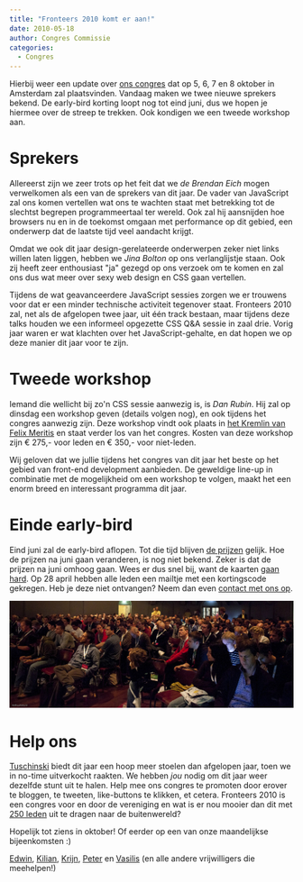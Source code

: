 ```yaml
---
title: "Fronteers 2010 komt er aan!"
date: 2010-05-18
author: Congres Commissie
categories: 
  - Congres
---
```

Hierbij weer een update over [ons congres](/congres/2010) dat op 5, 6, 7 en 8 oktober in Amsterdam zal plaatsvinden. Vandaag maken we twee nieuwe sprekers bekend. De early-bird korting loopt nog tot eind juni, dus we hopen je hiermee over de streep te trekken. Ook kondigen we een tweede workshop aan.

# Sprekers

Allereerst zijn we zeer trots op het feit dat we _de_ *Brendan Eich* mogen verwelkomen als een van de sprekers van dit jaar. De vader van JavaScript zal ons komen vertellen wat ons te wachten staat met betrekking tot de slechtst begrepen programmeertaal ter wereld. Ook zal hij aansnijden hoe browsers nu en in de toekomst omgaan met performance op dit gebied, een onderwerp dat de laatste tijd veel aandacht krijgt.

Omdat we ook dit jaar design-gerelateerde onderwerpen zeker niet links willen laten liggen, hebben we *Jina Bolton* op ons verlanglijstje staan. Ook zij heeft zeer enthousiast "ja" gezegd op ons verzoek om te komen en zal ons dus wat meer over sexy web design en CSS gaan vertellen.

Tijdens de wat geavanceerdere JavaScript sessies zorgen we er trouwens voor dat er een minder technische activiteit tegenover staat. Fronteers 2010 zal, net als de afgelopen twee jaar, uit één track bestaan, maar tijdens deze talks houden we een informeel opgezette CSS Q&A sessie in zaal drie. Vorig jaar waren er wat klachten over het JavaScript-gehalte, en dat hopen we op deze manier dit jaar voor te zijn.

# Tweede workshop

Iemand die wellicht bij zo'n CSS sessie aanwezig is, is *Dan Rubin*. Hij zal op dinsdag een workshop geven (details volgen nog), en ook tijdens het congres aanwezig zijn. Deze workshop vindt ook plaats in [het Kremlin van Felix Meritis](/congres/2010/workshops#venue) en staat verder los van het congres. Kosten van deze workshop zijn € 275,- voor leden en € 350,- voor niet-leden.

Wij geloven dat we jullie tijdens het congres van dit jaar het beste op het gebied van front-end development aanbieden. De geweldige line-up in combinatie met de mogelijkheid om een workshop te volgen, maakt het een enorm breed en interessant programma dit jaar.

# Einde early-bird

Eind juni zal de early-bird aflopen. Tot die tijd blijven [de prijzen](/congres/2010/tickets) gelijk. Hoe de prijzen na juni gaan veranderen, is nog niet bekend. Zeker is dat de prijzen na juni omhoog gaan. Wees er dus snel bij, want de kaarten [gaan hard](/congres/2010/attendees). Op 28 april hebben alle leden een mailtje met een kortingscode gekregen. Heb je deze niet ontvangen? Neem dan even [contact met ons op](/congres/2010/contact).

![](/_img/congres/2009/attendees-2.jpg)

# Help ons

[Tuschinski](/congres/2010/venue) biedt dit jaar een hoop meer stoelen dan afgelopen jaar, toen we in no-time uitverkocht raakten. We hebben _jou_ nodig om dit jaar weer dezelfde stunt uit te halen. Help mee ons congres te promoten door erover te bloggen, te tweeten, like-buttons te klikken, et cetera. Fronteers 2010 is een congres voor en door de vereniging en wat is er nou mooier dan dit met [250 leden](/leden) uit te dragen naar de buitenwereld?

Hopelijk tot ziens in oktober! Of eerder op een van onze maandelijkse bijeenkomsten :)

[Edwin](https://twitter.com/edwinm), [Kilian](https://twitter.com/kilianvalkhof), [Krijn](https://twitter.com/krijnhoetmer), [Peter](https://twitter.com/pesla) en [Vasilis](https://twitter.com/vasilis) (en alle andere vrijwilligers die meehelpen!)
